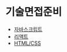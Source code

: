 # 기술면접준비

* <a href="https://github.com/cjsgmail/interview/tree/main/%EA%B8%B0%EC%88%A0%EB%A9%B4%EC%A0%91/%EC%9E%90%EB%B0%94%EC%8A%A4%ED%81%AC%EB%A6%BD%ED%8A%B8">자바스크립트</a>
* <a href="https://github.com/cjsgmail/interview/tree/main/%EA%B8%B0%EC%88%A0%EB%A9%B4%EC%A0%91/%EB%A6%AC%EC%95%A1%ED%8A%B8">리액트</a>
* <a href="https://github.com/cjsgmail/interview/tree/main/%EA%B8%B0%EC%88%A0%EB%A9%B4%EC%A0%91/HTML-CSS">HTML/CSS</a>
